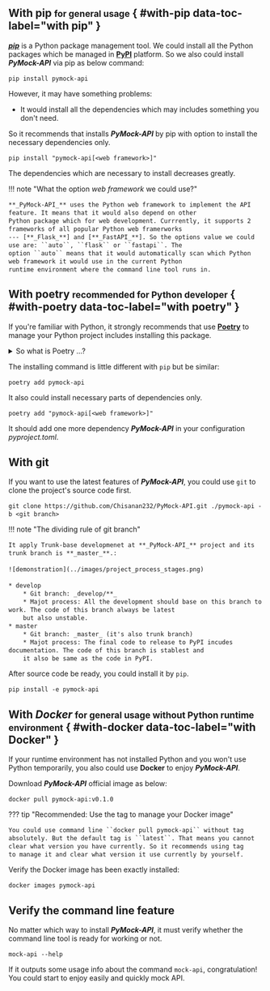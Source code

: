 ## With pip <small>for general usage</small> { #with-pip data-toc-label="with pip" }

[**_pip_**](https://pip.pypa.io/en/stable/) is a Python package management tool. We could install all the Python packages
which be managed in [**PyPI**](https://pypi.org/) platform. So we also could install **_PyMock-API_** via pip as below command:

```console
pip install pymock-api
```

However, it may have something problems:

* It would install all the dependencies which may includes something you don't need. 

So it recommends that installs **_PyMock-API_** by pip with option to install the necessary dependencies only.

```console
pip install "pymock-api[<web framework>]"
```

The dependencies which are necessary to install decreases greatly.

!!! note "What the option _web framework_ we could use?"

    **_PyMock-API_** uses the Python web framework to implement the API feature. It means that it would also depend on other
    Python package which for web development. Currrently, it supports 2 frameworks of all popular Python web framerworks
    --- [**_Flask_**] and [**_FastAPI_**]. So the options value we could use are: ``auto``, ``flask`` or ``fastapi``. The 
    option ``auto`` means that it would automatically scan which Python web framework it would use in the current Python 
    runtime environment where the command line tool runs in.

  [**_Flask_**]: https://flask.palletsprojects.com/en/2.3.x/
  [**_FastAPI_**]: https://fastapi.tiangolo.com


## With poetry <small>recommended for Python developer</small> { #with-poetry data-toc-label="with poetry" }

If you're familiar with Python, it strongly recommends that use [**Poetry**] to manage your Python project includes installing
this package.

[**Poetry**]: https://python-poetry.org/docs/

<details markdown="1">
<summary>So what is Poetry ...?</summary>

If you still miss your direction about how to manage your Python project, you must try to use **_Poetry_** to do it. Poetry
is a tool for managing your Python project includes the deeply complex relations of Python dependencies.

Let's quickly demonstrate the general usage of Poetry to you.

If you want to add a new dependency, in the other words, install a new Python package, it doesn't use ``pip``, use ``poetry``
to add it.

```console
poetry add <Python package>
```

How easy it is! Isn't it? It's also easy for removing dependency:

```console
poetry remove <Python package>
```

So what's the difference between **_Poetry_** and **_pip_**? The major difference is **_Poetry_** could be greatly better
to manage your dependencies! Let's consider a scenario. If a package A which depends on pacakge B, it would also install
package B when it installs pacakge A. However, about removing this package, it's a trouble when you use **_pip_** because
**_pip_** won't remove package B when you remove package A! You need to manually remove package B if you want to remove
them clearly. If your project is huge, it's also a big problem of managing your project's dependencies. And the poetry is
a great solution to resolve this issue. Poetry even sorts out the dependencies relations as a tree diagram and illustrate
it as following:

```console
>>> poetry show --tree --without=dev
fastapi 0.95.2 FastAPI framework, high performance, easy to learn, fast to code, ready for production
├── email-validator >=1.1.1
│   ├── dnspython >=2.0.0
│   └── idna >=2.0.0
├── httpx >=0.23.0
│   ├── certifi *
│   ├── httpcore >=0.15.0,<0.18.0
│   │   ├── anyio >=3.0,<5.0
│   │   │   ├── idna >=2.8
...
```

How clear it is! So Poetry is a very powerful tool for manage your Python project.

</details>

The installing command is little different with ``pip`` but be similar:

```console
poetry add pymock-api
```

It also could install necessary parts of dependencies only.

```console
poetry add "pymock-api[<web framework>]"
```

It should add one more dependency **_PyMock-API_** in your configuration _pyproject.toml_.

## With git

If you want to use the latest features of **_PyMock-API_**, you could use ``git`` to clone the project's source code first.

```console
git clone https://github.com/Chisanan232/PyMock-API.git ./pymock-api -b <git branch>
```

!!! note "The dividing rule of git branch"

    It apply Trunk-base developmenet at **_PyMock-API_** project and its trunk branch is **_master_**.:

    ![demonstration](../images/project_process_stages.png)
    
    * develop
        * Git branch: _develop/**_
        * Majot process: All the development should base on this branch to work. The code of this branch always be latest
        but also unstable.
    * master
        * Git branch: _master_ (it's also trunk branch)
        * Majot process: The final code to release to PyPI incudes documentation. The code of this branch is stablest and
        it also be same as the code in PyPI.


After source code be ready, you could install it by ``pip``.

```console
pip install -e pymock-api
```

## With _Docker_ <small>for general usage without Python runtime environment</small> { #with-docker data-toc-label="with Docker" }

If your runtime environment has not installed Python and you won't use Python temporarily, you also could use **Docker** to
enjoy **_PyMock-API_**.

Download **_PyMock-API_** official image as below:

```console
docker pull pymock-api:v0.1.0
```

??? tip "Recommended: Use the tag to manage your Docker image"

    You could use command line ``docker pull pymock-api`` without tag
    absolutely. But the default tag is ``latest``. That means you cannot
    clear what version you have currently. So it recommends using tag
    to manage it and clear what version it use currently by yourself.

Verify the Docker image has been exactly installed:

```console
docker images pymock-api
```


## Verify the command line feature

No matter which way to install **_PyMock-API_**, it must verify whether the command line tool is ready for working or not.

```console
mock-api --help
```

If it outputs some usage info about the command ``mock-api``, congratulation! You could start to enjoy easily and quickly
mock API.
